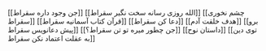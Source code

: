 
[[جن وجود داره سقراط]]
[[الله روزی رسانه سخت نگیر سقراط]]
[[چشم نخوری سقراط]]
[[قرآن کتاب آسمانیه سقراط]]
[[دعا کن سقراط]]
[[هدف خلقت آدم]]
[[برو پیش دعانویس سقراط]]
[[جن چطور میره تو تن سقراط؟]]
[[داستان نوح]]
[[توی دین به عقلت اعتماد نکن سقراط]]
